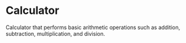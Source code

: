 # Calculator
Calculator that performs basic arithmetic operations such as addition, subtraction, multiplication, and division.
